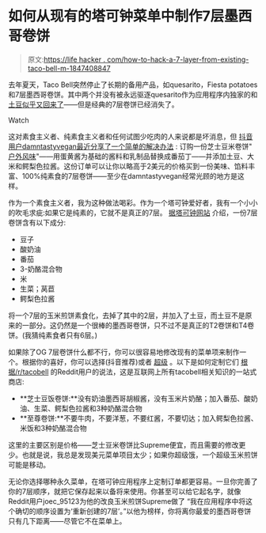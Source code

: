 # 如何从现有的塔可钟菜单中制作7层墨西哥卷饼

> 原文:[https://life hacker . com/how-to-hack-a-7-layer-from-existing-taco-bell-m-1847408847](https://lifehacker.com/how-to-hack-a-7-layer-burrito-from-existing-taco-bell-m-1847408847)

去年夏天，Taco Bell突然停止了长期的备用产品，如quesarito，Fiesta potatoes和7层墨西哥卷饼。其中两个并没有被永远驱逐quesarito作为应用程序内独家的和 [土豆似乎又回来了](https://lifehacker.com/learn-how-to-make-taco-bell-potatoes-because-they-will-1844608145)——但是经典的7层卷饼已经消失了。

Watch

这对素食主义者、纯素食主义者和任何试图少吃肉的人来说都是坏消息，但 [抖音用户damntastyvegan最近分享了一个简单的解决办法](https://www.tiktok.com/@damntastyvegan/video/6983011974292491526?is_from_webapp=v1&is_copy_url=1) : 订购一份芝士豆米卷饼" [户外风味](https://www.tacobell.com/blog/how-to-eat-fewer-calories)"——用蛋黄酱为基础的酱料和乳制品替换成番茄丁——并添加土豆、大米和鳄梨色拉酱。这份订单可以让你以略高于2美元的价格买到一份美味、馅料丰富、100%纯素食的7层卷饼——至少在damntastyvegan经常光顾的地方是这样。

作为一个素食主义者，我为这种做法喝彩。作为一个塔可钟爱好者，我有一个小小的吹毛求疵:如果它是纯素的，它就不是真正的7层。 [据塔可钟网站](https://www.tacobell.com/food/burritos/7-layer-burrito) 介绍，一份7层卷饼含有以下成分:

*   豆子
*   酸奶油
*   番茄
*   3-奶酪混合物
*   米
*   生菜；莴苣
*   鳄梨色拉酱

将一个7层的玉米煎饼素食化，去掉了其中的2层，并加入了土豆，而土豆不是原来的一部分。这仍然是一个很棒的墨西哥卷饼，只不过不是真正的T2卷饼和T4卷饼。(我猜纯素食者只有6层。)

如果除了OG 7层卷饼什么都不行，你可以很容易地修改现有的菜单项来制作一个。根据你的喜好，你可以选择(抖音推荐)或者 [超级](https://www.tacobell.com/food/burritos/burrito-supreme) 。以下是如何定制它们 [根据/r/tacobell](https://www.reddit.com/r/LivingMas/comments/imjqm5/hack_a_7_layer_burrito_now_that_its_gone/) 的Reddit用户的说法，这是互联网上所有tacobell相关知识的一站式商店:

*   **芝士豆饭卷饼:**没有奶油墨西哥胡椒酱，没有玉米片奶酪；加入番茄、酸奶油、生菜、鳄梨色拉酱和3种奶酪混合物
*   **至尊卷饼:**不要牛肉，不要洋葱，不要红酱，不要切达；加入鳄梨色拉酱、米饭和3种奶酪混合物

这里的主要区别是价格——芝士豆米卷饼比Supreme便宜，而且需要的修改更少。也就是说，我总是发现美元菜单项目太少；如果你超级饿，一个超级玉米煎饼可能是移动。

无论你选择哪种永久菜单，在塔可钟应用程序上定制订单都更容易。一旦你完善了你的7层顺序，就把它保存起来以备将来使用。你甚至可以给它起名字，就像Reddit用户joec_95123为他的改良玉米煎饼Supreme做了 “我在应用程序中将这个确切的顺序设置为‘重新创建的7层’。”以他为榜样，你将离你最爱的墨西哥卷饼只有几下距离——尽管它不在菜单上。